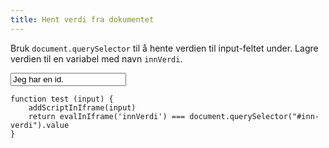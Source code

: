 ```yaml
---
title: Hent verdi fra dokumentet
---
```


Bruk `document.querySelector` til å hente verdien til input-feltet under.
Lagre verdien til en variabel med navn `innVerdi`.

<input id="inn-verdi" type="text" value="Jeg har en id.">


```test
function test (input) {
    addScriptInIframe(input)
    return evalInIframe('innVerdi') === document.querySelector("#inn-verdi").value
}
```

